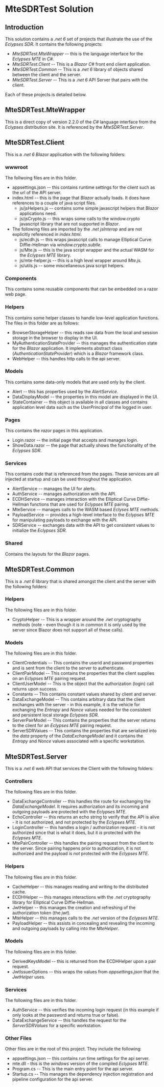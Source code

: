 # MteSDRTest Solution
## Introduction
This solution contains a *.net 6* set of projects that illustrate the use of the *Eclypses SDR*. It contains the following projects:
- *MteSDRTest.MteWrapper* -- this is the language interface for the *Eclypses MTE* in *C#*.
- *MteSDRTest.Client* -- This is a *Blazor C#* front end client application.
- *MteSDRTest.Common* -- This is a *.net 6* library of objects shared between the client and the server.
- *MteSDRTest.Server* -- This is a *.net 6* API Server that pairs with the client.  

Each of these projects is detailed below.
## MteSDRTest.MteWrapper
This is a direct copy of version 2.2.0 of the *C#* language interface from the *Eclypses* distribution site. It is referenced by the *MteSDRTest.Server*.
## MteSDRTest.Client
This is a *.net 6 Blazor* application with the following folders:
### wwwroot
The follwoing files are in this folder.
- appsettings.json -- this contains runtime settings for the client such as the url of the API server.
- index.html -- this is the page that *Blazor* actually loads. It does have references to a couple of java script files.
    - js/jsHelpers.js -- contains some simple javascript helpers that *Blazor* applications need.
    - js/jsCrypto.js -- this wraps some calls to the window.crypto javascript library that are not supported in *Blazor*.
- The following files are imported by the *.net jsInterop* and are not explicitly referenced in *index.html*.
  - js/ecdh.js -- this wraps javascript calls to manage Elliptical Curve Diffie-Hellman via *window.crypto.subtle*.
  - js/Mte.js -- this is the java script wrapper and the actual WASM for the *Eclypses MTE* library.
  - js/mte-helper.js -- this is a high level wrapper around *Mte.js*.
  - js/utils.js -- some miscellaneous java script helpers.
### Components
This contains some reusable components that can be embedded on a razor web page.
### Helpers
This contains some helper classes to handle low-level application functions. The files in this folder are as follows:
- BrowserStorageHelper -- this reads raw data from the local and session storage in the browser to display in the UI.
- MyAuthenticationStateProvider -- this manages the authentication state for the *Blazor* application. It implements abstract class (*AuthenticationStateProvider*) which is a *Blazor* framework class.
- WebHelper -- this handles http calls to the api server.
### Models
This contains some data-only models that are used only by the client.
- Alert -- this has properties used by the *AlertService*.
- DataDisplayModel -- the properties in this model are displayed in the UI.
- StateContainer -- this object is available in all classes and contains application level data such as the *UserPrincipal* of the logged in user.
### Pages
This contains the *razor* pages in this application.
- Login.razor -- the initial page that accepts and manages login.
- ShowData.razor -- the page that actually shows the functionality of the *Eclypses SDR*.  
### Services
This contains code that is referenced from the pages. These services are all injected at startup and can be used throughout the application.
- AlertService -- manages the UI for alerts.
- AuthService -- manages authorization with the API.
- ECDHService -- manages interaction with the Elliptical Curve Diffie-Hellman functions that are used for *Eclypses MTE* pairing.
- MteService -- manages calls to the WASM based *Eclyses MTE* methods.
- PayloadService -- provides a high-level interface to the *Eclypses MTE* for manipulating payloads to exchange with the API.
- SDRService -- exchanges data with the API to get consistent values to initialize the *Eclypses SDR*.  
### Shared
Contains the layouts for the *Blazor* pages.
## MteSDRTest.Common
This is a *.net 6* library that is shared amongst the client and the server with the following folders:
### Helpers
The following files are in this folder.
- CryptoHelper -- This is a wrapper around the *.net* cryptography methods (note - even though it is in *common* it is only used by the server since Blazor does not support all of these calls).
### Models
The following files are in this folder.
- ClientCredentials -- This contains the userid and password properties and is sent from the client to the server to authenticate.
- ClientPairModel --  This contains the properties that the client supplies on an *Eclypses MTE* pairing request.
- ClientUserModel -- This is the object that the authorization (login) call returns upon success.
- Constants -- This contains constant values shared by client and server.
- DataExchangeModel -- This contains arbitrary data that the client exchanges with the server - in this example, it is the vehicle for exchanging the *Entropy* and *Nonce* values needed for the consistent and persistent local storage *Eclypses SDR*.
- ServerPairModel -- This contains the properties that the server returns to the client for an *Eclypses MTE* pairing request.
- ServerSDRValues -- This contains the properties that are serialized into the *data* property of the *DataExchangeModel* and it contains the *Entropy* and *Nonce* values associated with a specific workstation.  
## MteSDRTest.Server
This is a *.net 6* web API that services the Client with the following folders:
### Controllers
The following files are in this folder.
- DataExchangeController -- this handles the route for exchanging the *DataExchangeModel*. It requires authorization and its incoming and outgoing payloads are protected with the *Eclypses MTE*.
- EchoController -- this returns an echo string to verify that the API is alive - it is not authorized, and not protected by the *Eclypses MTE*.
- LoginController -- this handles a login / authorization request - it is not authorized since that is what it does, but it *is* protected with the *Eclypses MTE*.
- MtePairController -- this handles the pairing request from the client to the server. Since pairing happens prior to authorization, it is not authorized and the payload is *not* protected with the *Eclypses MTE*.
### Helpers
The following files are in this folder.
- CacheHelper -- this manages reading and writing to the distributed cache.
- ECDHHelper -- this manages interactions with the *.net* cryptography library for Elliptical Curve Diffie-Hellman.
- JwtHelper -- this manages the creation and refreshing of the authorization token (the *jwt*).
- MteHelper -- this manages calls to the *.net* version of the *Eclypses MTE*.
- PayloadHelper -- this assists in concealing and revealing the incoming and outgoing payloads by calling into the *MteHelper*.
### Models
The following files are in this folder.
- DerivedKeysModel -- this is returned from the ECDHHelper upon a pair request.
- JwtIssuerOptions -- this wraps the values from *appsettings.json* that the *JwtHelper* uses.
### Services
The following files are in this folder.
- AuthService -- this verifies the incoming login request (in this example if only looks at the password and returns true or false).
- DataExchangeService -- this handles the request for the *ServerSDRValues* for a specific workstation.
### Other Files
Other files are in the root of this project.  They include the following:
- appsettings.json -- this contains run time settings for the api server.
- mte.dll - this is the *windows* version of the compiled *Eclypses MTE*.
- Program.cs -- This is the main entry point for the api server.
- Startup.cs -- This manages the dependency injection registration and pipeline configuration for the api server.
